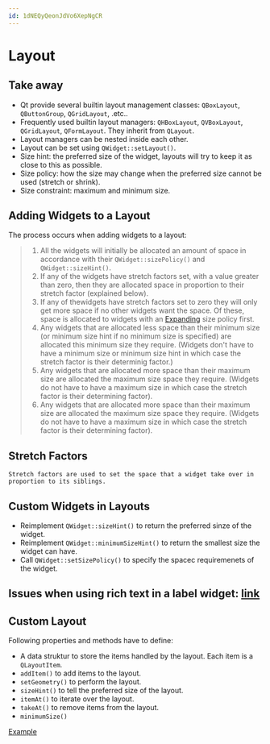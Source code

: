 ```yaml
---
id: 1dNEQyQeonJdVo6XepNgCR
---
```



# Layout

## Take away

* Qt provide several builtin layout management classes: `QBoxLayout`, `QButtonGroup`, `QGridLayout`, .etc..
* Frequently used builtin layout managers: `QHBoxLayout`, `QVBoxLayout`, `QGridLayout`, `QFormLayout`. They inherit from `QLayout`.
* Layout managers can be nested inside each other.
* Layout can be set using `QWidget::setLayout()`.
* Size hint: the preferred size of the widget, layouts will try to keep it as close to this as possible.
* Size policy: how the size may change when the preferred size cannot be used (stretch or shrink).
* Size constraint: maximum and minimum size.

## Adding Widgets to a Layout

The process occurs when adding widgets to a layout:

> 1. All the widgets will initially be allocated an amount of space in accordance with their `QWidget::sizePolicy()` and `QWidget::sizeHint()`.
> 2. If any of the widgets have stretch factors set, with a value greater than zero, then they are allocated space in proportion to their stretch factor (explained below).
> 3. If any of thewidgets have stretch factors set to zero they will only get more space if no other widgets want the space. Of these, space is allocated to widgets with an [Expanding](http://doc.qt.io/qt-5/qsizepolicy.html#Policy-enum) size policy first.
> 4. Any widgets that are allocated less space than their minimum size (or minimum size hint if no minimum size is specified) are allocated this minimum size they require. (Widgets don't have to have a minimum size or minimum size hint in which case the stretch factor is their determinig factor.)
> 5. Any widgets that are allocated more space than their maximum size are allocated the maximum size space they require. (Widgets do not have to have a maximum size in which case the stretch factor is their determining factor).
> 5. Any widgets that are allocated more space than their maximum size are allocated the maximum size space they require. (Widgets do not have to have a maximum size in which case the stretch factor is their determining factor).

## Stretch Factors

	Stretch factors are used to set the space that a widget take over in proportion to its siblings.

## Custom Widgets in Layouts

* Reimplement `QWidget::sizeHint()` to return the preferred sinze of the widget.
* Reimplement `QWidget::minimumSizeHint()` to return the smallest size the widget can have.
* Call `QWidget::setSizePolicy()` to specify the spacec requiremenets of the widget.

## Issues when using rich text in a label widget: [link](http://doc.qt.io/qt-5/layout.html#layout-issues)

## Custom Layout

Following properties and methods have to define:

* A data struktur to store the items handled by the layout. Each item is a `QLayoutItem`.
* `addItem()` to add items to the layout.
* `setGeometry()` to perform the layout.
* `sizeHint()` to tell the preferred size of the layout.
* `itemAt()` to iterate over the layout.
* `takeAt()` to remove items from the layout.
* `minimumSize()`

[Example](http://doc.qt.io/qt-5/layout.html#the-header-file-card-op-op-h)
